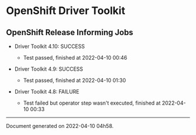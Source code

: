 
OpenShift Driver Toolkit
========================

OpenShift Release Informing Jobs
--------------------------------



* Driver Toolkit 4.10: SUCCESS
  - Test passed, finished at 2022-04-10 00:46








* Driver Toolkit 4.9: SUCCESS
  - Test passed, finished at 2022-04-10 01:30








* Driver Toolkit 4.8: FAILURE
  - Test failed but operator step wasn't executed, finished at 2022-04-10 00:33






---
Document generated on 2022-04-10 04h58.
